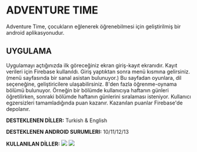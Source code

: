 # ADVENTURE TIME

Adventure Time, çocukların eğlenerek öğrenebilmesi için geliştirilmiş bir android aplikasyonudur.

## UYGULAMA
Uygulamayı açtığınızda ilk göreceğiniz ekran giriş-kayıt ekranıdır. Kayıt verileri için Firebase kullanıldı. Giriş yaptıktan sonra menü kısmına gelirsiniz. (menü sayfasında bir sanal asistan bulunuyor.) Bu sayfadan oyunlara, dil seçeneğine, geliştiricilere ulaşabilirsiniz. 8'den fazla öğrenme-oynama bölümü bulunuyor. Örneğin bir bölümde kullanıcıya haftanın günleri öğretilirken, sonraki bölümde haftanın günlerini sıralaması isteniyor. Kullanıcı egzersizleri tamamladığında puan kazanır. Kazanılan puanlar Firebase'de depolanır.

**DESTEKLENEN DİLLER:** Turkish & English

**DESTEKLENEN ANDROID SURUMLERI:** 10/11/12/13

**KULLANILAN DİLLER:** ![](https://img.shields.io/badge/JavaScript-F7DF1E?style=for-the-badge&logo=javascript&logoColor=black) ![](https://img.shields.io/badge/Android_Studio-3DDC84?style=for-the-badge&logo=android-studio&logoColor=white)
